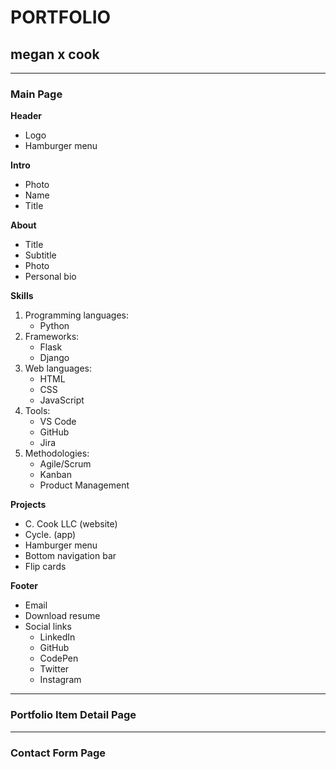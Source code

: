 # PORTFOLIO

## megan x cook

------------------------------------------
### Main Page

**Header**

* Logo
* Hamburger menu

**Intro**

* Photo
* Name
* Title 

**About**

* Title
* Subtitle
* Photo
* Personal bio


**Skills**

1. Programming languages:
    * Python
2. Frameworks:
    * Flask
    * Django
3. Web languages:
    * HTML
    * CSS
    * JavaScript
4. Tools:
    * VS Code
    * GitHub
    * Jira
5. Methodologies:
    * Agile/Scrum
    * Kanban
    * Product Management

**Projects**

* C. Cook LLC (website)
* Cycle. (app)
* Hamburger menu
* Bottom navigation bar
* Flip cards

**Footer**

* Email
* Download resume
* Social links
    * LinkedIn
    * GitHub
    * CodePen
    * Twitter
    * Instagram

------------------------------------------
### Portfolio Item Detail Page

------------------------------------------
### Contact Form Page